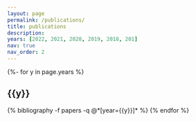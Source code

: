 ```yaml
---
layout: page
permalink: /publications/
title: publications
description: 
years: [2022, 2021, 2020, 2019, 2018, 201]
nav: true
nav_order: 2
---
```

<!-- _pages/publications.md -->
<div class="publications">

{%- for y in page.years %}
  <h2 class="year">{{y}}</h2>
  {% bibliography -f papers -q @*[year={{y}}]* %}
{% endfor %}

</div>
